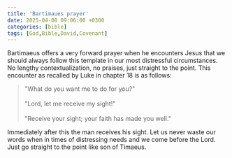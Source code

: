 ```yaml
---
title: 'Bartimaues prayer'
date: 2025-04-08 09:06:00 +0300
categories: [bible]
tags: [God,Bible,David,Covenant]
---
```

Bartimaeus offers a very forward prayer when he encounters Jesus that we should always follow this template in our most distressful circumstances. No lengthy contextualization, no praises, just straight to the point. This encounter as recalled by Luke in chapter 18 is as follows:

> "What do you want me to do for you?"<br><br>
> "Lord, let me receive my sight!"<br><br>
> "Receive your sight;&nbsp;your faith has made you well."

Immediately after this the man receives his sight. Let us never waste our words when in times of distressing needs and we come before the Lord. Just go straight to the point like son of Timaeus.